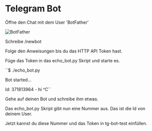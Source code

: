 # Telegram Bot

Öffne den Chat mit dem User 'BotFather'

![BotFather](https://github.com/thomhug/pv/blob/main/telegram/img/Screenshot%202023-01-21%20at%2020.59.53.png)

Schreibe /newbot

Folge den Anweisungen bis du das HTTP API Token hast.

Füge das Token in das echo_bot.py Skript und starte es.

``$ ./echo_bot.py 

Bot started...

Id: 371813964 - hi
^C``

Gehe auf deinen Bot und schreibe ihm etwas.

Das echo_bot.py Skript gibt nun eine Nummer aus. Das ist die Id von deinem User.

Jetzt kannst du diese Nummer und das Token in tg-bot-test einfüllen.
